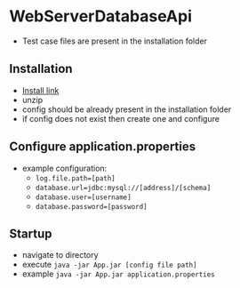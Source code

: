 # WebServerDatabaseApi
- Test case files are present in the installation folder
## Installation
- [Install link](https://daniellinda.net/App.zip)
- unzip
- config should be already present in the installation folder
- if config does not exist then create one and configure

## Configure application.properties
- example configuration:
  - ``log.file.path=[path]``
  - ``database.url=jdbc:mysql://[address]/[schema]``
  - ``database.user=[username]``
  - ``database.password=[password]``

## Startup
- navigate to directory
- execute ``java -jar App.jar [config file path]``
- example ``java -jar App.jar application.properties``
